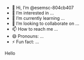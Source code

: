 - 👋 Hi, I’m @esemsc-804cb407
- 👀 I’m interested in ...
- 🌱 I’m currently learning ...
- 💞️ I’m looking to collaborate on ...
- 📫 How to reach me ...
- 😄 Pronouns: ...
- ⚡ Fun fact: ...

<!---
esemsc-804cb407/esemsc-804cb407 is a ✨ special ✨ repository because its `README.md` (this file) appears on your GitHub profile.
You can click the Preview link to take a look at your changes.
--->

Hello